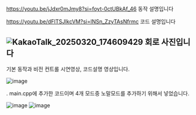 https://youtu.be/jJdxr0mJmy8?si=foyt-0ctUBkAf_46 
동작 설명입니다

https://youtu.be/dFlTSJlkcVM?si=lNSn_ZzyTAsNfrmc
코드 설명입니다

![KakaoTalk_20250320_174609429](https://github.com/user-attachments/assets/762dd00f-7936-4500-9f2e-6708aca9cd2d)
회로 사진입니다
---


기본 동작과 비전 컨트롤 시연영상, 코드설명 영상입니다.

![image](https://github.com/user-attachments/assets/7891effb-cb18-4d32-89ef-9014b37b0dfb)

. main.cpp에 추가한 코드이며 4개 모드중 노말모드를 추가하기 위해서 넣었습니다.


![image](https://github.com/user-attachments/assets/2f7e79b3-fe59-43ca-a6ee-35c53dcd85e1)
![image](https://github.com/user-attachments/assets/aa4e8823-b8ec-4c73-9f49-60dc87c99326)




